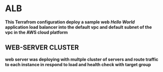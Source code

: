 # ALB

**This Terrafrom configuration deploy a sample web _Hello World_ application load balancer into the default vpc and default subnet of the vpc in the AWS cloud platform**

## WEB-SERVER CLUSTER

**web server was deploying with multple cluster of servers and route traffic to each instance in respond to load and health check with target group**